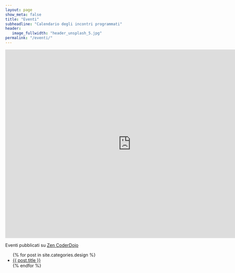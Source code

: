 ```yaml
---
layout: page
show_meta: false
title: "Eventi"
subheadline: "Calendario degli incontri programmati"
header:
   image_fullwidth: "header_unsplash_5.jpg"
permalink: "/eventi/"
---
```


<iframe src="https://calendar.google.com/calendar/embed?src=coderdojorimini%40gmail.com&ctz=Europe/Rome" style="border: 0" width="800" height="600" frameborder="0" scrolling="no"></iframe>

Eventi pubblicati su [Zen CoderDojo](https://zen.coderdojo.com/dojos/it/rimini-province-of-rimini/rimini "Evento CoderDojoRimini")



<ul>
    {% for post in site.categories.design %}
    <li><a href="{{ site.url }}{{ site.baseurl }}{{ post.url }}">{{ post.title }}</a></li>
    {% endfor %}
</ul>
